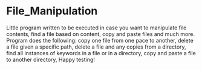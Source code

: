 # File_Manipulation
Little program written to be executed in case you want to manipulate file contents, find a file based on content, copy and paste files and much more.
Program does the following:
copy one file from one pace to another,
delete a file given a specific path,
delete a file and any copies from a directory,
find all instances of keywords in a file or in a directory,
copy and paste a file to another directory,
Happy testing!
